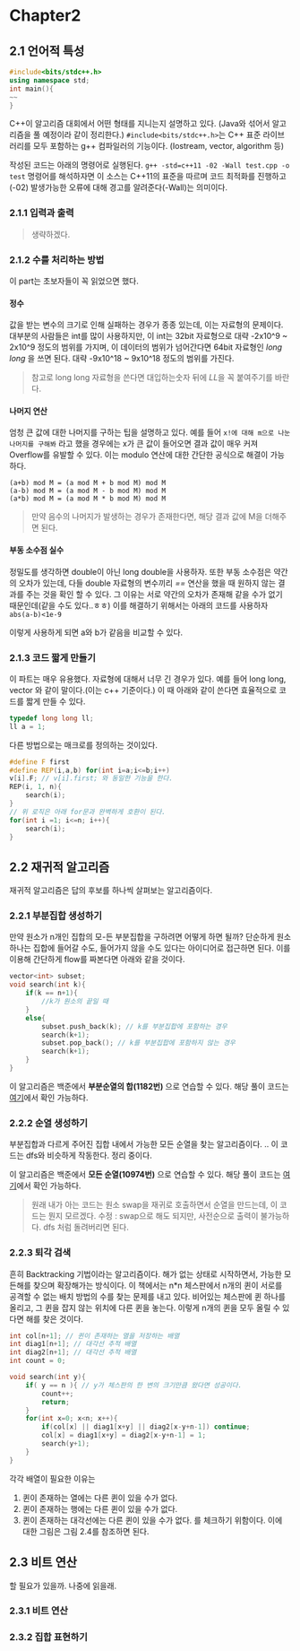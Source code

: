 # Chapter2
## 2.1 언어적 특성
```cpp
#include<bits/stdc++.h>
using namespace std;
int main(){
~~
}
```
C++이 알고리즘 대회에서 어떤 형태를 지니는지 설명하고 있다. (Java와 섞어서 알고리즘을 풀 예정이라 같이 정리한다.)
 `#include<bits/stdc++.h>`는 C++ 표준 라이브러리를 모두 포함하는 g++ 컴파일러의 기능이다. (Iostream, vector, algorithm 등)

작성된 코드는 아래의 명령어로 실행된다.
`g++ -std=c++11 -02 -Wall test.cpp -o test`
명령어를 해석하자면 이 소스는 C++11의 표준을 따르며 코드 최적화를 진행하고(-02)
발생가능한 오류에 대해 경고를 알려준다(-Wall)는 의미이다.
### 2.1.1 입력과 출력
> 생략하겠다.

### 2.1.2 수를 처리하는 방법
이 part는 초보자들이 꼭 읽었으면 했다.
#### 정수
값을 받는 변수의 크기로 인해 실패하는 경우가 종종 있는데, 이는 자료형의 문제이다.
대부분의 사람들은 int를 많이 사용하지만, 이 int는  32bit 자료형으로 대략 -2x10^9 ~ 2x10^9 정도의 범위를 가지며, 이 데이터의 범위가 넘어간다면 64bit 자료형인 *long long* 을 쓰면 된다. 대략 -9x10^18 ~ 9x10^18 정도의 범위를 가진다.
> 참고로 long long 자료형을 쓴다면 대입하는숫자 뒤에 *LL*을 꼭 붙여주기를 바란다.

#### 나머지 연산
엄청 큰 값에 대한 나머지를 구하는 팁을 설명하고 있다.
예를 들어 `x!에 대해 m으로 나눈 나머지를 구해봐` 라고 했을 경우에는
x가 큰 값이 들어오면 결과 값이 매우 커져 Overflow를 유발할 수 있다.
이는 modulo 연산에 대한 간단한 공식으로 해결이 가능하다.
```
(a+b) mod M = (a mod M + b mod M) mod M
(a-b) mod M = (a mod M - b mod M) mod M
(a*b) mod M = (a mod M * b mod M) mod M
```

> 만약 음수의 나머지가 발생하는 경우가 존재한다면, 해당 결과 값에 M을 더해주면 된다.

#### 부동 소수점 실수
정밀도를 생각하면 double이 아닌 long double을 사용하자.
또한 부동 소수점은 약간의 오차가 있는데, 다들 double 자료형의 변수끼리 *==* 연산을 했을 때 원하지 않는 결과를 주는 것을 확인 할 수 있다.
그 이유는 서로 약간의 오차가 존재해 같을 수가 없기 때문인데(같을 수도 있다..ㅎㅎ)
이를 해결하기 위해서는 아래의 코드를 사용하자
`abs(a-b)<1e-9` 

이렇게 사용하게 되면 a와 b가 같음을 비교할 수 있다.

### 2.1.3 코드 짧게 만들기
이 파트는 매우 유용했다.
자료형에 대해서 너무 긴 경우가 있다.
예를 들어 long long, vector<int> 와 같이 말이다.(이는 c++ 기준이다.)
이 때 아래와 같이 쓴다면 효율적으로 코드를 짧게 만들 수 있다.

```cpp
typedef long long ll;
ll a = 1;
```

다른 방법으로는 매크로를 정의하는 것이있다.
```cpp
#define F first
#define REP(i,a,b) for(int i=a;i<=b;i++)
v[i].F; // v[i].first; 와 동일한 기능을 한다.
REP(i, 1, n){
	search(i);
}
// 위 로직은 아래 for문과 완벽하게 호환이 된다.
for(int i =1; i<=n; i++){
	search(i);
}
```

## 2.2 재귀적 알고리즘
재귀적 알고리즘은 답의 후보를 하나씩 살펴보는 알고리즘이다.

### 2.2.1 부분집합 생성하기
만약 원소가 n개인 집합의 모-든 부분집합을 구하려면 어떻게 하면 될까?
단순하게 원소 하나는 집합에 들어갈 수도, 들어가지 않을 수도 있다는 아이디어로 접근하면 된다.
이를 이용해 간단하게 flow를 짜본다면 아래와 같을 것이다.
```cpp
vector<int> subset;
void search(int k){
	if(k == n+1){
		//k가 원소의 끝일 때
	}
	else{
		subset.push_back(k); // k를 부분집합에 포함하는 경우
		search(k+1);
		subset.pop_back(); // k를 부분집합에 포함하지 않는 경우
		search(k+1);
	}
}
```

이 알고리즘은 백준에서 **부분순열의 합(1182번)** 으로 연습할 수 있다.
해당 풀이 코드는 [여기](https://github.com/TeamCrazyPerformance/StupidAlgorithm/blob/master/%ED%95%A8%ED%83%9C%EC%98%81/Chapter2/algo1182.java)에서 확인 가능하다.

### 2.2.2 순열 생성하기
부분집합과 다르게 주어진 집합 내에서 가능한 모든 순열을 찾는 알고리즘이다.
.. 이 코드는 dfs와 비슷하게 작동한다. 정리 중이다.

이 알고리즘은 백준에서 **모든 순열(10974번)** 으로 연습할 수 있다.
해당 풀이 코드는 [여기](https://github.com/TeamCrazyPerformance/StupidAlgorithm/blob/master/%ED%95%A8%ED%83%9C%EC%98%81/Chapter2/algo10974.java)에서 확인 가능하다.

> 원래 내가 아는 코드는 원소 swap을 재귀로 호출하면서 순열을 만드는데, 이 코드는 뭔지 모르겠다.
> 수정 : swap으로 해도 되지만, 사전순으로 출력이 불가능하다. dfs 처럼 돌려버리면 된다. 

### 2.2.3 퇴각 검색
흔히 Backtracking 기법이라는 알고리즘이다.
해가 없는 상태로 시작하면서, 가능한 모든해를 찾으며 확장해가는 방식이다.
이 책에서는 n*n 체스판에서 n개의 퀸이 서로를 공격할 수 없는 배치 방법의 수를 찾는 문제를 내고 있다.
비어있는 체스판에 퀸 하나를 올리고, 그 퀸을 잡지 않는 위치에 다른 퀸을 놓는다. 이렇게 n개의 퀸을 모두 올릴 수 있다면 해를 찾은 것이다.
```cpp
int col[n+1]; // 퀸이 존재하는 열을 저장하는 배열
int diag1[n+1]; // 대각선 추적 배열
int diag2[n+1]; // 대각선 추적 배열
int count = 0;

void search(int y){
	if( y == n ){ // y가 체스판의 한 변의 크기만큼 왔다면 성공이다.
		count++;
		return;
	}
	for(int x=0; x<n; x++){
		if(col[x] || diag1[x+y] || diag2[x-y+n-1]) continue;
		col[x] = diag1[x+y] = diag2[x-y+n-1] = 1;
		search(y+1);
	}
}
```
각각 배열이 필요한 이유는
1. 퀸이 존재하는 열에는 다른 퀸이 있을 수가 없다.
2. 퀸이 존재하는 행에는 다른 퀸이 있을 수가 없다. 
3. 퀸이 존재하는 대각선에는 다른 퀸이 있을 수가 없다.
를 체크하기 위함이다.
이에 대한 그림은 그림 2.4를 참조하면 된다.

## 2.3 비트 연산
할 필요가 있을까. 나중에 읽을래.
### 2.3.1 비트 연산
### 2.3.2 집합 표현하기


